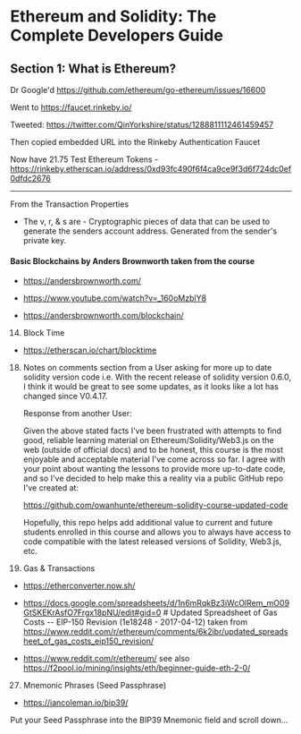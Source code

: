 # Ethereum and Solidity: The Complete Developers Guide

## Section 1: What is Ethereum?

Dr Google'd https://github.com/ethereum/go-ethereum/issues/16600

Went to https://faucet.rinkeby.io/

Tweeted: https://twitter.com/QinYorkshire/status/1288811112461459457

Then copied embedded URL into the Rinkeby Authentication Faucet

Now have 21.75 Test Ethereum Tokens - https://rinkeby.etherscan.io/address/0xd93fc490f6f4ca9ce9f3d6f724dc0ef0dfdc2676

---

From the Transaction Properties 

- The v, r, & s are - Cryptographic pieces of data that can be used to generate the senders account address.  Generated from the sender's private key.

#### Basic Blockchains by Anders Brownworth taken from the course

- https://andersbrownworth.com/

- https://www.youtube.com/watch?v=_160oMzblY8

- https://andersbrownworth.com/blockchain/

14. Block Time

- https://etherscan.io/chart/blocktime

18. Notes on comments section from a User asking for more up to date solidity version code i.e. 
    With the recent release of solidity version 0.6.0, I think it would be great to see some updates, as it looks like a lot has changed since V0.4.17.

    Response from another User: 

    Given the above stated facts I've been frustrated with attempts to find good, reliable learning material on Ethereum/Solidity/Web3.js on the web (outside of official docs) and to be honest, this course is the most enjoyable and acceptable material I've come across so far. I agree with your point about wanting the lessons to provide more up-to-date code, and so I've decided to help make this a reality via a public GitHub repo I've created at:

    https://github.com/owanhunte/ethereum-solidity-course-updated-code

    Hopefully, this repo helps add additional value to current and future students enrolled in this course and allows you to always have access to code compatible with the latest released versions of Solidity, Web3.js, etc.

26. Gas & Transactions

- https://etherconverter.now.sh/

- https://docs.google.com/spreadsheets/d/1n6mRqkBz3iWcOlRem_mO09GtSKEKrAsfO7Frgx18pNU/edit#gid=0 # Updated Spreadsheet of Gas Costs -- EIP-150 Revision (1e18248 - 2017-04-12) 
  taken from https://www.reddit.com/r/ethereum/comments/6k2ibr/updated_spreadsheet_of_gas_costs_eip150_revision/

- https://www.reddit.com/r/ethereum/
  see also https://f2pool.io/mining/insights/eth/beginner-guide-eth-2-0/

27. Mnemonic Phrases (Seed Passphrase)

- https://iancoleman.io/bip39/

Put your Seed Passphrase into the BIP39 Mnemonic field and scroll down...


